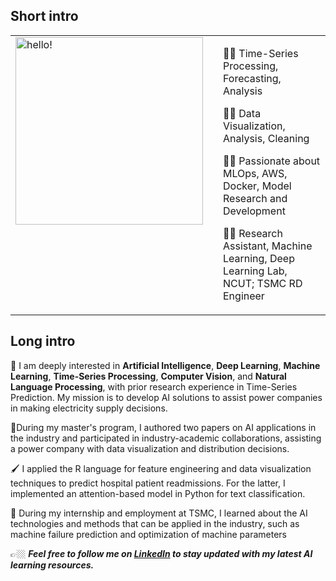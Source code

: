 

## **Short intro**
<table style="border:none">
<tr>
  <td style="vertical-align: top">
    <img width="300" alt="hello!" src="https://github.com/baby90522/baby90522/blob/main/messageImage_1708095171695.jpg" >
  </td>
  <td>
  </td>
  <td>
    
👩‍⚖️  Time-Series Processing, Forecasting, Analysis

👩‍⚖️  Data Visualization, Analysis, Cleaning

👩‍⚖️  Passionate about MLOps, AWS, Docker, Model Research and Development 

👩‍⚖️  Research Assistant, Machine Learning, Deep Learning Lab, NCUT; TSMC RD Engineer 



  </td>
</tr>
</table>

## **Long intro**

🪽 I am deeply interested in **Artificial Intelligence**, **Deep Learning**, **Machine Learning**, **Time-Series Processing**, **Computer Vision**, and **Natural Language Processing**, with prior research experience in Time-Series Prediction. My mission is to develop AI solutions to assist power companies in making electricity supply decisions.

📗During my master's program, I authored two papers on AI applications in the industry and participated in industry-academic collaborations, assisting a power company with data visualization and distribution decisions.

🖌️ I applied the R language for feature engineering and data visualization techniques to predict hospital patient readmissions. For the latter, I implemented an attention-based model in Python for text classification.

📔 During my internship and employment at TSMC, I learned about the AI technologies and methods that can be applied in the industry, such as machine failure prediction and optimization of machine parameters

👉🏼 ***Feel free to follow me on [LinkedIn](https://www.linkedin.com/in/jiesi-yang-9218411aa/) to stay updated with my latest AI learning resources.***

